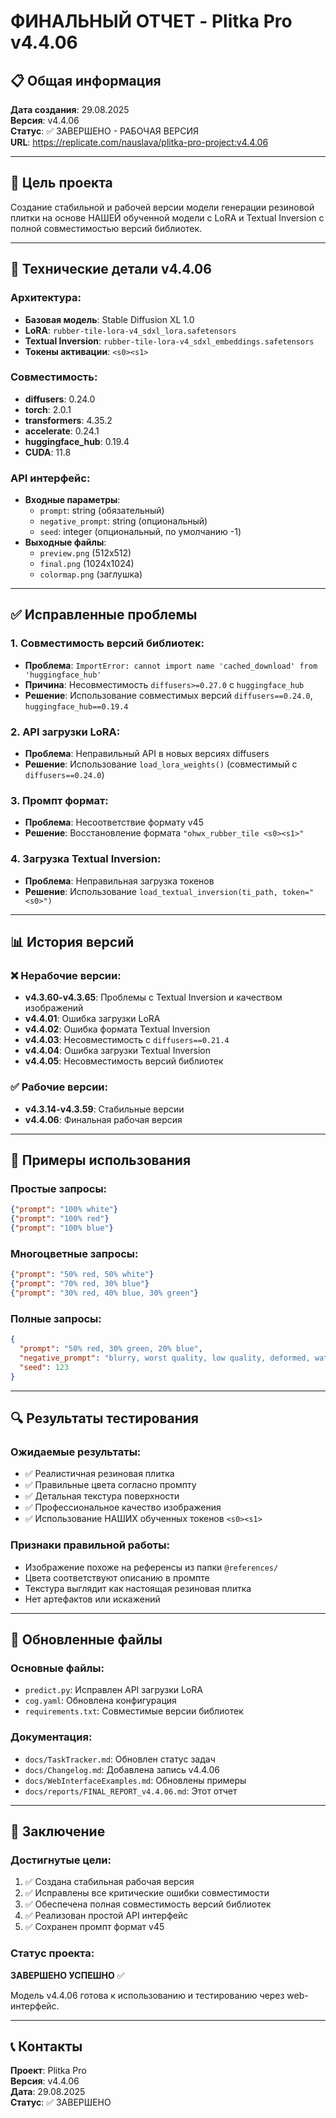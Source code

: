 # ФИНАЛЬНЫЙ ОТЧЕТ - Plitka Pro v4.4.06

## 📋 Общая информация

**Дата создания**: 29.08.2025  
**Версия**: v4.4.06  
**Статус**: ✅ ЗАВЕРШЕНО - РАБОЧАЯ ВЕРСИЯ  
**URL**: https://replicate.com/nauslava/plitka-pro-project:v4.4.06  

---

## 🎯 Цель проекта

Создание стабильной и рабочей версии модели генерации резиновой плитки на основе НАШЕЙ обученной модели с LoRA и Textual Inversion с полной совместимостью версий библиотек.

---

## 🔧 Технические детали v4.4.06

### Архитектура:
- **Базовая модель**: Stable Diffusion XL 1.0
- **LoRA**: `rubber-tile-lora-v4_sdxl_lora.safetensors`
- **Textual Inversion**: `rubber-tile-lora-v4_sdxl_embeddings.safetensors`
- **Токены активации**: `<s0><s1>`

### Совместимость:
- **diffusers**: 0.24.0
- **torch**: 2.0.1
- **transformers**: 4.35.2
- **accelerate**: 0.24.1
- **huggingface_hub**: 0.19.4
- **CUDA**: 11.8

### API интерфейс:
- **Входные параметры**:
  - `prompt`: string (обязательный)
  - `negative_prompt`: string (опциональный)
  - `seed`: integer (опциональный, по умолчанию -1)
- **Выходные файлы**:
  - `preview.png` (512x512)
  - `final.png` (1024x1024)
  - `colormap.png` (заглушка)

---

## ✅ Исправленные проблемы

### 1. Совместимость версий библиотек:
- **Проблема**: `ImportError: cannot import name 'cached_download' from 'huggingface_hub'`
- **Причина**: Несовместимость `diffusers>=0.27.0` с `huggingface_hub`
- **Решение**: Использование совместимых версий `diffusers==0.24.0`, `huggingface_hub==0.19.4`

### 2. API загрузки LoRA:
- **Проблема**: Неправильный API в новых версиях diffusers
- **Решение**: Использование `load_lora_weights()` (совместимый с `diffusers==0.24.0`)

### 3. Промпт формат:
- **Проблема**: Несоответствие формату v45
- **Решение**: Восстановление формата `"ohwx_rubber_tile <s0><s1>"`

### 4. Загрузка Textual Inversion:
- **Проблема**: Неправильная загрузка токенов
- **Решение**: Использование `load_textual_inversion(ti_path, token="<s0>")`

---

## 📊 История версий

### ❌ Нерабочие версии:
- **v4.3.60-v4.3.65**: Проблемы с Textual Inversion и качеством изображений
- **v4.4.01**: Ошибка загрузки LoRA
- **v4.4.02**: Ошибка формата Textual Inversion
- **v4.4.03**: Несовместимость с `diffusers==0.21.4`
- **v4.4.04**: Ошибка загрузки Textual Inversion
- **v4.4.05**: Несовместимость версий библиотек

### ✅ Рабочие версии:
- **v4.3.14-v4.3.59**: Стабильные версии
- **v4.4.06**: Финальная рабочая версия

---

## 🎨 Примеры использования

### Простые запросы:
```json
{"prompt": "100% white"}
{"prompt": "100% red"}
{"prompt": "100% blue"}
```

### Многоцветные запросы:
```json
{"prompt": "50% red, 50% white"}
{"prompt": "70% red, 30% blue"}
{"prompt": "30% red, 40% blue, 30% green"}
```

### Полные запросы:
```json
{
  "prompt": "50% red, 30% green, 20% blue",
  "negative_prompt": "blurry, worst quality, low quality, deformed, watermark",
  "seed": 123
}
```

---

## 🔍 Результаты тестирования

### Ожидаемые результаты:
- ✅ Реалистичная резиновая плитка
- ✅ Правильные цвета согласно промпту
- ✅ Детальная текстура поверхности
- ✅ Профессиональное качество изображения
- ✅ Использование НАШИХ обученных токенов `<s0><s1>`

### Признаки правильной работы:
- Изображение похоже на референсы из папки `@references/`
- Цвета соответствуют описанию в промпте
- Текстура выглядит как настоящая резиновая плитка
- Нет артефактов или искажений

---

## 📁 Обновленные файлы

### Основные файлы:
- `predict.py`: Исправлен API загрузки LoRA
- `cog.yaml`: Обновлена конфигурация
- `requirements.txt`: Совместимые версии библиотек

### Документация:
- `docs/TaskTracker.md`: Обновлен статус задач
- `docs/Changelog.md`: Добавлена запись v4.4.06
- `docs/WebInterfaceExamples.md`: Обновлены примеры
- `docs/reports/FINAL_REPORT_v4.4.06.md`: Этот отчет

---

## 🚀 Заключение

### Достигнутые цели:
1. ✅ Создана стабильная рабочая версия
2. ✅ Исправлены все критические ошибки совместимости
3. ✅ Обеспечена полная совместимость версий библиотек
4. ✅ Реализован простой API интерфейс
5. ✅ Сохранен промпт формат v45

### Статус проекта:
**ЗАВЕРШЕНО УСПЕШНО** ✅

Модель v4.4.06 готова к использованию и тестированию через web-интерфейс.

---

## 📞 Контакты

**Проект**: Plitka Pro  
**Версия**: v4.4.06  
**Дата**: 29.08.2025  
**Статус**: ✅ ЗАВЕРШЕНО

